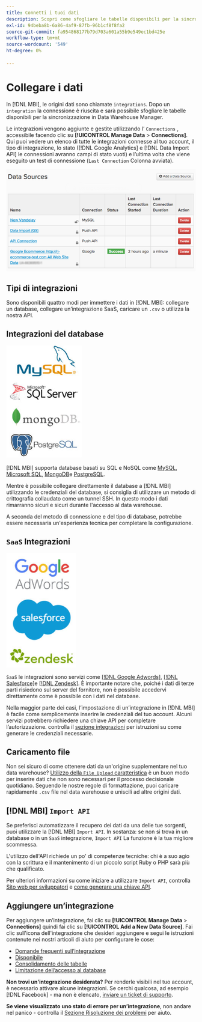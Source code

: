 ```yaml
---
title: Connetti i tuoi dati
description: Scopri come sfogliare le tabelle disponibili per la sincronizzazione in Data Warehouse Manager.
exl-id: 94beba8b-6a86-4af9-87fb-96b1cf8f8fa2
source-git-commit: fa954868177b79d703a601a55b9e549ec1bd425e
workflow-type: tm+mt
source-wordcount: '549'
ht-degree: 0%

---
```


# Collegare i dati

In [!DNL MBI], le origini dati sono chiamate `integrations`. Dopo un `integration` la connessione è riuscita e sarà possibile sfogliare le tabelle disponibili per la sincronizzazione in Data Warehouse Manager.

Le integrazioni vengono aggiunte e gestite utilizzando l’ `Connections` , accessibile facendo clic su **[!UICONTROL Manage Data** > **Connections]**. Qui puoi vedere un elenco di tutte le integrazioni connesse al tuo account, il tipo di integrazione, lo stato ([!DNL Google Analytics] e [!DNL Data Import API] le connessioni avranno campi di stato vuoti) e l’ultima volta che viene eseguito un test di connessione (`Last Connection` Colonna avviata).

![Data\_Sources\_Table.png](../../../assets/Data_Sources_Table.png)

## Tipi di integrazioni

Sono disponibili quattro modi per immettere i dati in [!DNL MBI]: collegare un database, collegare un’integrazione SaaS, caricare un `.csv` o utilizza la nostra API.

## Integrazioni del database

![Database\_icone.jpg](../../../assets/Database_icons.jpg)

[!DNL MBI] supporta database basati su SQL e NoSQL come [MySQL](../../importing-data/integrations/mysql-via-ssh-tunnel.md), [Microsoft SQL](../integrations/microsoft-sql-server.md), [MongoDB](../integrations/mongodb-via-ssh-tunnel.md)e [PostgreSQL](../integrations/postgresql.md).

Mentre è possibile collegare direttamente il database a [!DNL MBI] utilizzando le credenziali del database, si consiglia di utilizzare un metodo di crittografia collaudato come un tunnel SSH. In questo modo i dati rimarranno sicuri e sicuri durante l&#39;accesso al data warehouse.

A seconda del metodo di connessione e del tipo di database, potrebbe essere necessaria un&#39;esperienza tecnica per completare la configurazione.

## `SaaS` Integrazioni

![](../../../assets/SaaS_icons.jpg)

`SaaS` le integrazioni sono servizi come [[!DNL Google Adwords]](../integrations/google-adwords.md), [[!DNL Salesforce]](../integrations/salesforce.md)e [[!DNL Zendesk]](../integrations/zendesk.md). È importante notare che, poiché i dati di terze parti risiedono sul server del fornitore, non è possibile accedervi direttamente come è possibile con i dati nel database.

Nella maggior parte dei casi, l’impostazione di un’integrazione in [!DNL MBI] è facile come semplicemente inserire le credenziali del tuo account. Alcuni servizi potrebbero richiedere una chiave API per completare l’autorizzazione. controlla il [sezione integrazioni](../integrations/integrations.md) per istruzioni su come generare le credenziali necessarie.

## Caricamento file

Non sei sicuro di come ottenere dati da un&#39;origine supplementare nel tuo data warehouse? [Utilizzo della `File Upload` caratteristica](../connecting-data/using-file-uploader.md) è un buon modo per inserire dati che non sono necessari per il processo decisionale quotidiano. Seguendo le nostre regole di formattazione, puoi caricare rapidamente `.csv` file nel data warehouse e uniscili ad altre origini dati.

## [!DNL MBI] `Import API`

Se preferisci automatizzare il recupero dei dati da una delle tue sorgenti, puoi utilizzare la [!DNL MBI] `Import API`. In sostanza: se non si trova in un database o in un `SaaS` integrazione, `Import API` La funzione è la tua migliore scommessa.

L&#39;utilizzo dell&#39;API richiede un po&#39; di competenze tecniche: chi è a suo agio con la scrittura e il mantenimento di un piccolo script Ruby o PHP sarà più che qualificato.

Per ulteriori informazioni su come iniziare a utilizzare `Import API`, controlla [Sito web per sviluppatori](https://developer.adobe.com/commerce/services/reporting/) e [come generare una chiave API](https://developer.adobe.com/commerce/services/reporting/import-api/).

## Aggiungere un’integrazione

Per aggiungere un’integrazione, fai clic su **[!UICONTROL Manage Data** > **Connections]** quindi fai clic su **[!UICONTROL Add a New Data Source]**. Fai clic sull&#39;icona dell&#39;integrazione che desideri aggiungere e segui le istruzioni contenute nei nostri articoli di aiuto per configurare le cose:

* [Domande frequenti sull’integrazione](https://support.magento.com/hc/en-us/sections/360003161871-Integration-FAQ)
* [Disponibile ](../integrations/integrations.md)
* [Consolidamento delle tabelle](../../../best-practices/consolidating-your-tables.md)
* [Limitazione dell’accesso al database](../../../administrator/account-management/restrict-db-access.md)

**Non trovi un&#39;integrazione desiderata?** Per renderle visibili nel tuo account, è necessario attivare alcune integrazioni. Se cerchi qualcosa, ad esempio [!DNL Facebook] - ma non è elencato, [inviare un ticket di supporto](https://experienceleague.adobe.com/docs/commerce-knowledge-base/kb/troubleshooting/miscellaneous/mbi-service-policies.html?lang=en).

**Se viene visualizzato uno stato di errore per un’integrazione**, non andare nel panico - controlla il [Sezione Risoluzione dei problemi](https://support.magento.com/hc/en-us/sections/360003078151) per aiuto.
